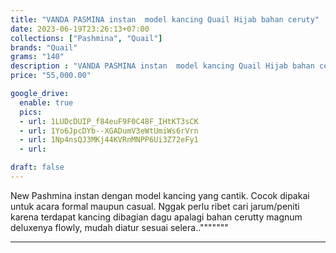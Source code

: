 ```yaml
---
title: "VANDA PASMINA instan  model kancing Quail Hijab bahan ceruty"
date: 2023-06-19T23:26:13+07:00
collections: ["Pashmina", "Quail"]
brands: "Quail"
grams: "140"
description : "VANDA PASMINA instan  model kancing Quail Hijab bahan ceruty"
price: "55,000.00"

google_drive:
  enable: true
  pics:
  - url: 1LUDcDUIP_f84euF9F0C48F_IHtKT3sCK
  - url: 1Yo6JpcDYb--XGADumV3eWtUmiWs6rVrn
  - url: 1Np4nsQJ3MKj44KVRnMNPP6Ui3Z72eFy1
  - url: 

draft: false
---
```


New Pashmina instan dengan model kancing yang cantik. Cocok dipakai untuk acara formal maupun casual. Nggak perlu ribet cari jarum/peniti karena terdapat kancing dibagian dagu apalagi bahan cerutty magnum deluxenya flowly, mudah diatur sesuai selera.."""""""

------    
 

